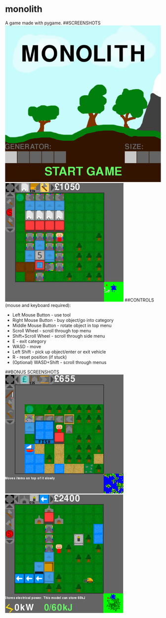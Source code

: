 # monolith
A game made with pygame.
##SCREENSHOTS
![Screenshot 1](/Assets/Screenshots/1.png)
![Screenshot 2](/Assets/Screenshots/2.png)
##CONTROLS (mouse and keyboard required):
  * Left Mouse Button - use tool 
  * Right Mouse Button - buy object/go into category 
  * Middle Mouse Button - rotate object in top menu 
  * Scroll Wheel - scroll through top menu 
  * Shift+Scroll Wheel - scroll through side menu 
  * E - exit category 
  * WASD - move 
  * Left Shift - pick up object/enter or exit vehicle
  * R - reset position (if stuck)
  * (Optional) WASD+Shift - scroll through menus  

##BONUS SCREENSHOTS  
![Screenshot 3](/Assets/Screenshots/3.png)
![Screenshot 4](/Assets/Screenshots/4.png)
